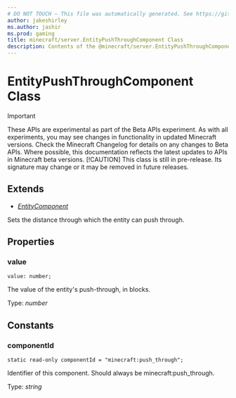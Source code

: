 ```yaml
---
# DO NOT TOUCH — This file was automatically generated. See https://github.com/mojang/minecraftapidocsgenerator to modify descriptions, examples, etc.
author: jakeshirley
ms.author: jashir
ms.prod: gaming
title: minecraft/server.EntityPushThroughComponent Class
description: Contents of the @minecraft/server.EntityPushThroughComponent class.
---
```

# EntityPushThroughComponent Class
>[!IMPORTANT]
>These APIs are experimental as part of the Beta APIs experiment. As with all experiments, you may see changes in functionality in updated Minecraft versions. Check the Minecraft Changelog for details on any changes to Beta APIs. Where possible, this documentation reflects the latest updates to APIs in Minecraft beta versions.
> [!CAUTION]
> This class is still in pre-release.  Its signature may change or it may be removed in future releases.

## Extends
- [*EntityComponent*](EntityComponent.md)

Sets the distance through which the entity can push through.

## Properties

### **value**
`value: number;`

The value of the entity's push-through, in blocks.

Type: *number*

## Constants

### **componentId**
`static read-only componentId = "minecraft:push_through";`

Identifier of this component. Should always be minecraft:push_through.

Type: *string*
